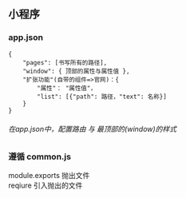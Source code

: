 ## 小程序
### app.json 
    {
        "pages": [书写所有的路径],
        "window": { 顶部的属性与属性值 },
        "扩张功能"(自带的组件=>官网)：{
            "属性"： "属性值"，
            "list": [{"path": 路径，"text": 名称}]
        }
    }
######  在app.json中，配置路由 与 最顶部的(window)的样式

### 遵循 common.js 
 module.exports 抛出文件   
 reqiure 引入抛出的文件
